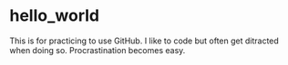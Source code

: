 # hello_world
This is for practicing to use GitHub.
I like to code but often get ditracted when doing so. Procrastination becomes easy.
